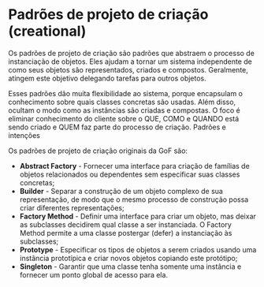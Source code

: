 # Padrões de projeto de criação (creational)

Os padrões de projeto de criação são padrões que abstraem o processo de instanciação de objetos. Eles ajudam a tornar um sistema independente de como seus objetos são representados, criados e compostos. Geralmente, atingem este objetivo delegando tarefas para outros objetos.

Esses padrões dão muita flexibilidade ao sistema, porque encapsulam o conhecimento sobre quais classes concretas são usadas. Além disso, ocultam o modo como as instâncias são criadas e compostas. O foco é eliminar conhecimento do cliente sobre o QUE, COMO e QUANDO está sendo criado e QUEM faz parte do processo de criação.
Padrões e intenções

Os padrões de projeto de criação originais da GoF são:

* **Abstract Factory** - Fornecer uma interface para criação de famílias de objetos relacionados ou dependentes sem especificar suas classes concretas;
* **Builder** - Separar a construção de um objeto complexo de sua representação, de modo que o mesmo processo de construção possa criar diferentes representações;
* **Factory Method** - Definir uma interface para criar um objeto, mas deixar as subclasses decidirem qual classe a ser instanciada. O Factory Method permite a uma classe postergar (defer) a instanciação às subclasses;
* **Prototype** - Especificar os tipos de objetos a serem criados usando uma instância prototípica e criar novos objetos copiando este protótipo;
* **Singleton** - Garantir que uma classe tenha somente uma instância e fornecer um ponto global de acesso para ela.
